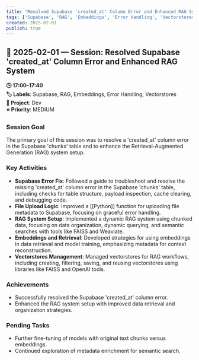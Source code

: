```yaml
---
title: "Resolved Supabase 'created_at' Column Error and Enhanced RAG System"
tags: ['Supabase', 'RAG', 'Embeddings', 'Error Handling', 'Vectorstores']
created: 2025-02-01
publish: true
---
```


## 📅 2025-02-01 — Session: Resolved Supabase 'created_at' Column Error and Enhanced RAG System

**🕒 17:00–17:40**  
**🏷️ Labels**: Supabase, RAG, Embeddings, Error Handling, Vectorstores  
**📂 Project**: Dev  
**⭐ Priority**: MEDIUM  


### Session Goal
The primary goal of this session was to resolve a 'created_at' column error in the Supabase 'chunks' table and to enhance the Retrieval-Augmented Generation (RAG) system setup.

### Key Activities
- **Supabase Error Fix**: Followed a guide to troubleshoot and resolve the missing 'created_at' column error in the Supabase 'chunks' table, including checks for table structure, payload inspection, cache clearing, and debugging code.
- **File Upload Logic**: Improved a [[Python]] function for uploading file metadata to Supabase, focusing on graceful error handling.
- **RAG System Setup**: Implemented a dynamic RAG system using chunked data, focusing on data organization, dynamic querying, and semantic searches with tools like FAISS and Weaviate.
- **Embeddings and Retrieval**: Developed strategies for using embeddings in data retrieval and model training, emphasizing metadata for context reconstruction.
- **Vectorstores Management**: Managed vectorstores for RAG workflows, including creating, filtering, saving, and reusing vectorstores using libraries like FAISS and OpenAI tools.

### Achievements
- Successfully resolved the Supabase 'created_at' column error.
- Enhanced the RAG system setup with improved data retrieval and organization strategies.

### Pending Tasks
- Further fine-tuning of models with original text chunks versus embeddings.
- Continued exploration of metadata enrichment for semantic search.
